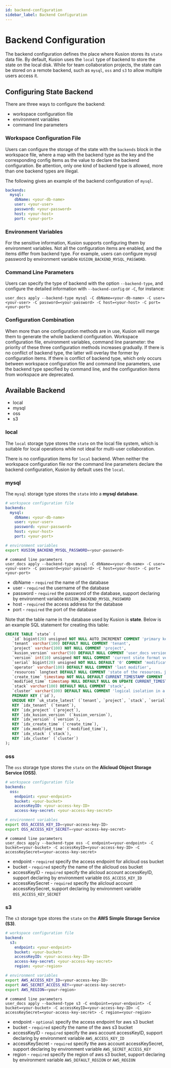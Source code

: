 ```yaml
---
id: backend-configuration
sidebar_label: Backend Configuration
---
```


# Backend Configuration

The backend configuration defines the place where Kusion stores its `state` data file. By default, Kusion uses the `local` type of backend to store the state on the local disk. While for team collaboration projects, the state can be stored on a remote backend, such as `mysql`, `oss` and `s3` to allow multiple users access it. 

## Configuring State Backend

There are three ways to configure the backend:

- workspace configuration file
- environment variables
- command line parameters

### Workspace Configuration File

Users can configure the storage of the state with the `backends` block in the workspace file, where a map with the backend type as the key and the corresponding config items as the value to declare the backend configuration. Be attention, only one kind of backend type is allowed, more than one backend types are illegal.

The following gives an example of the backend configuration of `mysql`.

```yaml
backends:
  mysql:
    dbName: <your-db-name> 
    user: <your-user>
    password: <your-password>
    host: <your-host>
    port: <your-port>
```

### Environment Variables

For the sensitive information, Kusion supports configuring them by environment variables. Not all the configuration items are enabled, and the items differ from backend type. For example, users can configure mysql password by environment variable `KUSION_BACKEND_MYSQL_PASSWORD`.


### Command Line Parameters

Users can specify the type of backend with the option `--backend-type`, and configure the detailed information with `--backend-config` or `-C`, for instance: 

```shell
user_docs apply --backend-type mysql -C dbName=<your-db-name> -C user=<your-user> -C password=<your-password> -C host=<your-host> -C port=<your-port>
```

### Configuration Combination

When more than one configuration methods are in use, Kusion will merge them to generate the whole backend configuration. Workspace configuration file, environment variables, command line parameter: the priority of these three configuration methods increases gradually. If there is no conflict of backend type, the latter will overlay the former by configuration items. If there is conflict of backend type, which only occurs between workspace configuration file and command line parameters, use the backend type specified by command line, and the configuration items from workspace are deprecated.

## Available Backend

- local
- mysql
- oss
- s3

### local

The `local` storage type stores the `state` on the local file system, which is suitable for local operations while not ideal for multi-user collaboration. 

There is no configuration items for `local` backend. When neither the workspace configuration file nor the command line parameters declare the backend configuration, Kusion by default uses the `local`.

### mysql

The `mysql` storage type stores the `state` into a **mysql database**.

```yaml
# workspace configuration file
backends:
  mysql:
    dbName: <your-db-name>
    user: <your-user>
    password: <your-password>
    host: <your-host>
    port: <your-port>
```

```bash
# environment variables
export KUSION_BACKEND_MYSQL_PASSWORD=<your-password>
```

```shell
# command line parameters
user_docs apply --backend-type mysql -C dbName=<your-db-name> -C user=<your-user> -C password=<your-password> -C host=<your-host> -C port=<your-port>
```

* dbName - `required` the name of the database
* user - `required` the username of the database
* password - `required` the password of the database, support declaring by environment variable `KUSION_BACKEND_MYSQL_PASSWORD`
* host - `required` the access address for the database
* port - `required` the port of the database

Note that the table name in the database used by Kusion is **state**. Below is an example SQL statement for creating this table:

```sql
CREATE TABLE `state` (
   `id` bigint(20) unsigned NOT NULL AUTO_INCREMENT COMMENT 'primary key',
   `tenant` varchar(100) DEFAULT NULL COMMENT 'tenant',
   `project` varchar(100) NOT NULL COMMENT 'project',
   `kusion_version` varchar(50) DEFAULT NULL COMMENT 'user_docs version',
   `version` int(10) unsigned NOT NULL COMMENT 'current state format version，may upgrade in the future',
   `serial` bigint(20) unsigned NOT NULL DEFAULT '0' COMMENT 'modification times for state，can be used in concurrent control',
   `operator` varchar(100) DEFAULT NULL COMMENT 'last modifier',
   `resources` longtext DEFAULT NULL COMMENT 'state of the resources，json array',
   `create_time` timestamp NOT NULL DEFAULT CURRENT_TIMESTAMP COMMENT 'creation time',
   `modified_time` timestamp NULL DEFAULT NULL ON UPDATE CURRENT_TIMESTAMP COMMENT 'update time',
   `stack` varchar(100) DEFAULT NULL COMMENT 'stack',
   `cluster` varchar(100) DEFAULT NULL COMMENT 'logical isolation in a stack，usually clustername__cellname',
   PRIMARY KEY (`id`),
   UNIQUE KEY `uk_state_latest` (`tenant`, `project`, `stack`, `serial`, `cluster`),
   KEY `idx_tenant` (`tenant`),
   KEY `idx_project` (`project`),
   KEY `idx_kusion_version` (`kusion_version`),
   KEY `idx_version` (`version`),
   KEY `idx_create_time` (`create_time`),
   KEY `idx_modified_time` (`modified_time`),
   KEY `idx_stack` (`stack`),
   KEY `idx_cluster` (`cluster`)
);
```

### oss

The `oss` storage type stores the `state` on the **Alicloud Object Storage Service (OSS)**.

```yaml
# workspace configuration file
backends:
  oss:
    endpoint: <your-endpoint>
    bucket: <your-bucket>
    accessKeyID: <your-access-key-ID>
    access-key-secret: <your-access-key-secret>
```

```bash
# environment variables
export OSS_ACCESS_KEY_ID=<your-access-key-ID>
export OSS_ACCESS_KEY_SECRET=<your-access-key-secret>
```

```shell
# command line parameters
user_docs apply --backend-type oss -C endpoint=<your-endpoint> -C bucket=<your-bucket> -C accessKeyID=<your-access-key-ID> -C accessKeySecret=<your-access-key-secret>
```

* endpoint - `required` specify the access endpoint for alicloud oss bucket
* bucket - `required` specify the name of the alicloud oss bucket
* accessKeyID - `required` specify the alicloud account accessKeyID, support declaring by environment variable `OSS_ACCESS_KEY_ID`
* accessKeySecret - `required` specify the alicloud account accessKeySecret, support declaring by environment variable `OSS_ACCESS_KEY_SECRET`

### s3

The `s3` storage type stores the `state` on the **AWS Simple Storage Service (S3)**.

```yaml
# workspace configuration file
backend: 
  s3:
    endpoint: <your-endpoint>
    bucket: <your-bucket>
    accessKeyID: <your-access-key-ID>
    access-key-secret: <your-access-key-secret>
    region: <your-region>
```

```bash
# environment variables
export AWS_ACCESS_KEY_ID=<your-access-key-ID>
export AWS_SECRET_ACCESS_KEY=<your-access-key-secret>
export AWS_REGION=<your-region>
```

```shell
# command line parameters
user_docs apply --backend-type s3 -C endpoint=<your-endpoint> -C bucket=<your-bucket> -C accessKeyID=<your-access-key-ID> -C accessKeySecret=<your-access-key-secret> -C region=<your-region>
```

* endpoint - `optional` specify the access endpoint for aws s3 bucket
* bucket - `required` specify the name of the aws s3 bucket
* accessKeyID - `required` specify the aws account accessKeyID, support declaring by environment variable `AWS_ACCESS_KEY_ID`
* accessKeySecret - `required` specify the aws account accessKeySecret, support declaring by environment variable `AWS_SECRET_ACCESS_KEY`
* region - `required` specify the region of  aws s3 bucket, support declaring by environment variable `AWS_DEFAULT_REGION` or `AWS_REGION`
